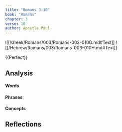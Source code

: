 ```yaml
---
title: "Romans 3:10"
book: "Romans"
chapter: 3
verse: 10
author: Apostle Paul
---
```

![[/Greek/Romans/003/Romans-003-010G.md#Text]]
![[/Hebrew/Romans/003/Romans-003-010H.md#Text]]

{{Perfect}}

## Analysis

#### Words

#### Phrases

#### Concepts

## Reflections
